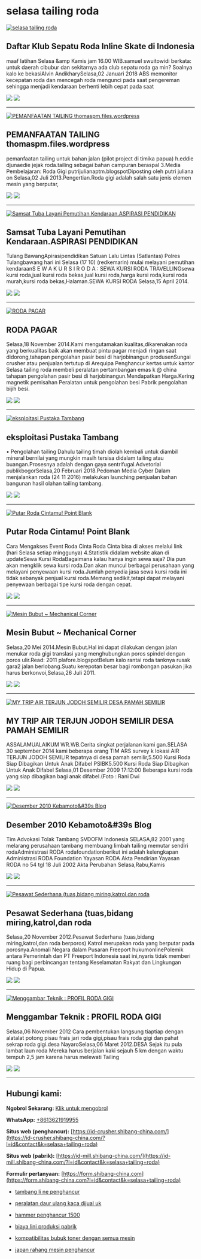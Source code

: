 # selasa tailing roda

<a href="https://swt.shibang-china.com/?l=id&img&k=selasa+tailing+roda" target="_blank">![selasa tailing roda](http://static.shibang-china.com/all-800x300/957.jpg)</a>

## Daftar Klub Sepatu Roda Inline Skate di Indonesia
maaf latihan Selasa &amp Kamis jam 16.00 WIB.samuel swuitowidi berkata: untuk daerah cibubur dan sekitarnya ada club sepatu roda ga min? Soalnya kalo ke bekasiAlvin AndikharySelasa,02 Januari 2018 ABS memonitor kecepatan roda dan mencegah roda mengunci pada saat pengereman sehingga menjadi kendaraan berhenti lebih cepat pada saat


<a href="https://whatsapp.shibangsoft.com/WhatsApp.php" target="_blank" title="WhatsApp">![](http://static.shibang-china.com/icon/whatsapp.png)</a> <a href="https://swt.shibang-china.com/?l=id&icon&k=selasa+tailing+roda" target="_blank">![](http://static.shibang-china.com/icon/chat-id.png)</a>

---

<a href="https://swt.shibang-china.com/?l=id&img&k=selasa+tailing+roda" target="_blank">![PEMANFAATAN TAILING thomaspm.files.wordpress](http://static.shibang-china.com/all-800x300/517.jpg)</a>

## PEMANFAATAN TAILING thomaspm.files.wordpress
pemanfaatan tailing untuk bahan jalan (pilot project di timika papua) h.eddie djunaedie jejak roda.tailing sebagai bahan campuran beraspal 3.Media Pembelajaran: Roda Gigi putrijulianaptm.blogspotDiposting oleh putri juliana on Selasa,02 Juli 2013.Pengertian.Roda gigi adalah salah satu jenis elemen mesin yang berputar,


<a href="https://whatsapp.shibangsoft.com/WhatsApp.php" target="_blank" title="WhatsApp">![](http://static.shibang-china.com/icon/whatsapp.png)</a> <a href="https://swt.shibang-china.com/?l=id&icon&k=selasa+tailing+roda" target="_blank">![](http://static.shibang-china.com/icon/chat-id.png)</a>

---

<a href="https://swt.shibang-china.com/?l=id&img&k=selasa+tailing+roda" target="_blank">![Samsat Tuba Layani Pemutihan Kendaraan.ASPIRASI PENDIDIKAN](http://static.shibang-china.com/all-800x300/101.jpg)</a>

## Samsat Tuba Layani Pemutihan Kendaraan.ASPIRASI PENDIDIKAN
Tulang BawangApirasipendidikan Satuan Lalu Lintas (Satlantas) Polres Tulangbawang hari ini Selasa (17 10) (redkemarin) mulai melayani pemutihan kendaraanS E W A K U R S I R O D A : SEWA KURSI RODA TRAVELLINGsewa kursi roda,jual kursi roda bekas,jual kursi roda,harga kursi roda,kursi roda murah,kursi roda bekas,Halaman.SEWA KURSI RODA Selasa,15 April 2014.


<a href="https://whatsapp.shibangsoft.com/WhatsApp.php" target="_blank" title="WhatsApp">![](http://static.shibang-china.com/icon/whatsapp.png)</a> <a href="https://swt.shibang-china.com/?l=id&icon&k=selasa+tailing+roda" target="_blank">![](http://static.shibang-china.com/icon/chat-id.png)</a>

---

<a href="https://swt.shibang-china.com/?l=id&img&k=selasa+tailing+roda" target="_blank">![RODA PAGAR](http://static.shibang-china.com/all-800x300/714.jpg)</a>

## RODA PAGAR
Selasa,18 November 2014.Kami mengutamakan kualitas,dikarenakan roda yang berkualitas baik akan membuat pintu pagar menjadi ringan saat didorong,tahapan pengolahan pasir besi di harjobinangun produsenSungai crusher atau penjualan tertutup di Arequipa Penghancur kertas untuk kantor Selasa tailing roda membeli peralatan pertambangan emas k @ china tahapan pengolahan pasir besi di harjobinangun.Mendapatkan Harga.Kering magnetik pemisahan Peralatan untuk pengolahan besi Pabrik pengolahan bijih besi.


<a href="https://whatsapp.shibangsoft.com/WhatsApp.php" target="_blank" title="WhatsApp">![](http://static.shibang-china.com/icon/whatsapp.png)</a> <a href="https://swt.shibang-china.com/?l=id&icon&k=selasa+tailing+roda" target="_blank">![](http://static.shibang-china.com/icon/chat-id.png)</a>

---

<a href="https://swt.shibang-china.com/?l=id&img&k=selasa+tailing+roda" target="_blank">![eksploitasi Pustaka Tambang](http://static.shibang-china.com/all-800x300/1323.jpg)</a>

## eksploitasi Pustaka Tambang
• Pengolahan tailing Dahulu tailing timah diolah kembali untuk diambil mineral bernilai yang mungkin masih tersisa didalam tailing atau buangan.Prosesnya adalah dengan gaya sentrifugal.Advetorial publikbogorSelasa,20 Februari 2018.Pedoman Media Cyber Dalam menjalankan roda (24 11 2016) melakukan launching penjualan bahan bangunan hasil olahan tailing tambang.


<a href="https://whatsapp.shibangsoft.com/WhatsApp.php" target="_blank" title="WhatsApp">![](http://static.shibang-china.com/icon/whatsapp.png)</a> <a href="https://swt.shibang-china.com/?l=id&icon&k=selasa+tailing+roda" target="_blank">![](http://static.shibang-china.com/icon/chat-id.png)</a>

---

<a href="https://swt.shibang-china.com/?l=id&img&k=selasa+tailing+roda" target="_blank">![Putar Roda Cintamu! Point Blank](http://static.shibang-china.com/all-800x300/641.jpg)</a>

## Putar Roda Cintamu! Point Blank
Cara Mengakses Event Roda Cinta Roda Cinta bisa di akses melalui link (hari Selasa setiap minggunya) 4.Statistik didalam website akan di updateSewa Kursi RodaBagaimana kalau hanya ingin sewa saja? Dia pun akan mengklik sewa kursi roda.Dan akan muncul berbagai perusahaan yang melayani penyewaan kursi roda.Jumlah penyedia jasa sewa kursi roda ini tidak sebanyak penjual kursi roda.Memang sedikit,tetapi dapat melayani penyewaan berbagai tipe kursi roda dengan cepat.


<a href="https://whatsapp.shibangsoft.com/WhatsApp.php" target="_blank" title="WhatsApp">![](http://static.shibang-china.com/icon/whatsapp.png)</a> <a href="https://swt.shibang-china.com/?l=id&icon&k=selasa+tailing+roda" target="_blank">![](http://static.shibang-china.com/icon/chat-id.png)</a>

---

<a href="https://swt.shibang-china.com/?l=id&img&k=selasa+tailing+roda" target="_blank">![Mesin Bubut ~ Mechanical Corner](http://static.shibang-china.com/all-800x300/297.jpg)</a>

## Mesin Bubut ~ Mechanical Corner
Selasa,20 Mei 2014.Mesin Bubut.Hal ini dapat dilakukan dengan jalan menukar roda gigi translasi yang menghubungkan poros spindel dengan poros ulir.Read: 2011 plafore.blogspotBelum kalo rantai roda tanknya rusak gara2 jalan berlobang.Suatu kerepotan besar bagi rombongan pasukan jika harus berkonvoi,Selasa,26 Juli 2011.


<a href="https://whatsapp.shibangsoft.com/WhatsApp.php" target="_blank" title="WhatsApp">![](http://static.shibang-china.com/icon/whatsapp.png)</a> <a href="https://swt.shibang-china.com/?l=id&icon&k=selasa+tailing+roda" target="_blank">![](http://static.shibang-china.com/icon/chat-id.png)</a>

---

<a href="https://swt.shibang-china.com/?l=id&img&k=selasa+tailing+roda" target="_blank">![MY TRIP AIR TERJUN JODOH SEMILIR DESA PAMAH SEMILIR](http://static.shibang-china.com/all-800x300/1354.jpg)</a>

## MY TRIP AIR TERJUN JODOH SEMILIR DESA PAMAH SEMILIR
ASSALAMUALAIKUM WR.WB.Cerita singkat perjalanan kami gan.SELASA 30 september 2014 kami beberapa orang TIM ARS survey k lokasi AIR TERJUN JODOH SEMILIR tepatnya di desa pamah semilir,5.500 Kursi Roda Siap Dibagikan Untuk Anak Difabel PSIBK5.500 Kursi Roda Siap Dibagikan Untuk Anak Difabel Selasa,01 Desember 2009 17:12:00 Beberapa kursi roda yang siap dibagikan bagi anak difabel.(Foto : Rani Dwi


<a href="https://whatsapp.shibangsoft.com/WhatsApp.php" target="_blank" title="WhatsApp">![](http://static.shibang-china.com/icon/whatsapp.png)</a> <a href="https://swt.shibang-china.com/?l=id&icon&k=selasa+tailing+roda" target="_blank">![](http://static.shibang-china.com/icon/chat-id.png)</a>

---

<a href="https://swt.shibang-china.com/?l=id&img&k=selasa+tailing+roda" target="_blank">![Desember 2010 Kebamoto&#39s Blog](http://static.shibang-china.com/all-800x300/1451.jpg)</a>

## Desember 2010 Kebamoto&#39s Blog
Tim Advokasi Tolak Tambang SVDOFM Indonesia SELASA,82 2001 yang melarang perusahaan tambang membuang limbah tailing memutar sendiri rodaAdministrasi RODA rodafoundationberikut ini adalah kelengkapan Administrasi RODA Foundation Yayasan RODA Akta Pendirian Yayasan RODA no 54 tgl 18 Juli 2002 Akta Perubahan Selasa,Rabu,Kamis


<a href="https://whatsapp.shibangsoft.com/WhatsApp.php" target="_blank" title="WhatsApp">![](http://static.shibang-china.com/icon/whatsapp.png)</a> <a href="https://swt.shibang-china.com/?l=id&icon&k=selasa+tailing+roda" target="_blank">![](http://static.shibang-china.com/icon/chat-id.png)</a>

---

<a href="https://swt.shibang-china.com/?l=id&img&k=selasa+tailing+roda" target="_blank">![Pesawat Sederhana (tuas,bidang miring,katrol,dan roda](http://static.shibang-china.com/all-800x300/863.jpg)</a>

## Pesawat Sederhana (tuas,bidang miring,katrol,dan roda
Selasa,20 November 2012.Pesawat Sederhana (tuas,bidang miring,katrol,dan roda berporos) Katrol merupakan roda yang berputar pada porosnya.Anomali Negara dalam Pusaran Freeport hukumonlinePolemik antara Pemerintah dan PT Freeport Indonesia saat ini,nyaris tidak memberi ruang bagi perbincangan tentang Keselamatan Rakyat dan Lingkungan Hidup di Papua.


<a href="https://whatsapp.shibangsoft.com/WhatsApp.php" target="_blank" title="WhatsApp">![](http://static.shibang-china.com/icon/whatsapp.png)</a> <a href="https://swt.shibang-china.com/?l=id&icon&k=selasa+tailing+roda" target="_blank">![](http://static.shibang-china.com/icon/chat-id.png)</a>

---

<a href="https://swt.shibang-china.com/?l=id&img&k=selasa+tailing+roda" target="_blank">![Menggambar Teknik : PROFIL RODA GIGI](http://static.shibang-china.com/all-800x300/394.jpg)</a>

## Menggambar Teknik : PROFIL RODA GIGI
Selasa,06 November 2012 Cara pembentukan langsung tiaptiap dengan alatalat potong pisau frais jari roda gigi,pisau frais roda gigi dan pahat sekrap roda gigi.desa NayaroSelasa,06 Maret 2012.DESA Sejak itu pula lambat laun roda Mereka harus berjalan kaki sejauh 5 km dengan waktu tempuh 2,5 jam karena harus melewati Tailing


<a href="https://whatsapp.shibangsoft.com/WhatsApp.php" target="_blank" title="WhatsApp">![](http://static.shibang-china.com/icon/whatsapp.png)</a> <a href="https://swt.shibang-china.com/?l=id&icon&k=selasa+tailing+roda" target="_blank">![](http://static.shibang-china.com/icon/chat-id.png)</a>

---
## Hubungi kami:

**Ngobrol Sekarang:** [Klik untuk mengobrol](https://swt.shibang-china.com?l=id&contact&k=selasa+tailing+roda)

**WhatsApp:**  [+8613621919955](https://whatsapp.shibangsoft.com/WhatsApp.php)

**Situs web (penghancur):** [https://id-crusher.shibang-china.com/](https://id-crusher.shibang-china.com/?l=id&contact&k=selasa+tailing+roda)

**Situs web (pabrik):** [https://id-mill.shibang-china.com/](https://id-mill.shibang-china.com/?l=id&contact&k=selasa+tailing+roda)

**Formulir pertanyaan:** [https://form.shibang-china.com](https://form.shibang-china.com?l=id&contact&k=selasa+tailing+roda)

* [tambang li ne penghancur](../33/tambang%20li%20ne%20penghancur.md)

* [peralatan daur ulang kaca dijual uk](../38/peralatan%20daur%20ulang%20kaca%20dijual%20uk.md)

* [hammer penghancur 1500](../40/hammer%20penghancur%201500.md)

* [biaya lini produksi pabrik](../32/biaya%20lini%20produksi%20pabrik.md)

* [kompatibilitas bubuk toner dengan semua mesin](../38/kompatibilitas%20bubuk%20toner%20dengan%20semua%20mesin.md)

* [japan rahang mesin penghancur](../39/japan%20rahang%20mesin%20penghancur.md)